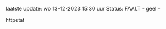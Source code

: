 laatste update: 
wo 13-12-2023 15:30   uur 
Status: FAALT - geel - 
<div class="service Y">httpstat</div>
